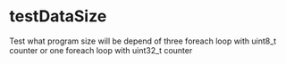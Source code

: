 # testDataSize
Test what program size will be depend of three foreach loop with uint8_t counter or one foreach loop with uint32_t counter
